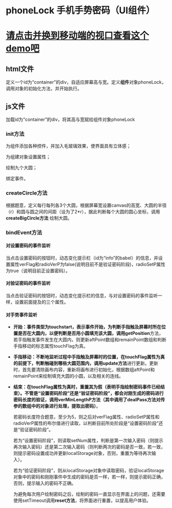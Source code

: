 # phoneLock    手机手势密码（UI组件）

# [请点击并换到移动端的视口查看这个demo吧](https://xiaoxiaohappy.github.io/phoneLock/index.html)

## html文件
定义一个id为“container”的div，自适应屏幕高与宽。定义**组件**对象phoneLock，调用对象的初始化方法，并开始执行。
## js文件
加载id为“container”的div，将其高与宽赋给组件对象phoneLock


### init方法
为组件添加各种控件，并加入毛玻璃效果，使界面具有立体感；

为组建对象设置属性；

绘制九个大圆；

绑定事件。
### createCircle方法
根据题意，定义每行每列各3个大圆，根据屏幕宽设置canvas的高宽、大圆的半径（r）和圆与圆之间的间距（设为了2*r），据此判断每个大圆的圆心坐标，调用
**createBigCircle方法** 绘制大圆。
### bindEvent方法

#### 对设置密码的事件监听

当点击设置密码的按钮时，动态变化提示栏（id为“info”的babel）的信息，并设置属性verFlag和radioVerP为false(说明目前不是验证密码阶段)，radioSetP属性为true（说明目前正设置密码）。

#### 对验证密码的事件监听

当点击验证密码的按钮时，动态变化提示栏的信息，与对设置密码的事件监听一样，设置前面提及的三个属性。

#### 对手势事件监听

*  **开始：**事件类型为touchstart，表示事件开始，为判断手指触及屏幕时所在位置是否在大圆内，以便判断是否用小圆填充该大圆，调用**getPosition**方法，若手指触发事件发生在大圆内，则更新aftPoint数组和remainPoint数组和判断手指移动的标志属性touchFlag为真。


*  **手指移动：**不断地监听过程中手指触及屏幕时的位置，在touchFlag属性为真的前提下，判断触碰到哪些大圆范围内，调用**update方法**进行更新。更新时，首先要清除画布内容，重新将画布进行初始化，根据数组aftPoint和remainPoint来绘制填充大圆的小圆，以及相关的连线。

*  **结束：**在touchFlag属性为真时，重置其为假（表明手指绘制密码事件已经结束）。不管是“设置密码阶段”还是“验证密码阶段”，都会对刚生成的密码进行密码长度的验证，调用**verMinLengthP方法（其中调用了dealPass方法对传参的数组中的对象进行处理，提取出密码）**。

	若密码长度符合题意，至少为5，则之后对verFlag属性、radioSetP属性和radioVerP属性的布尔值进行读取，以判断目前所处阶段是“设置密码阶段”还是“验证密码阶段”。

	若为“设置密码阶段”，则读取setNum属性，判断是第一次输入密码（则提示再次输入密码）还是第二次输入密码（则判断两次的密码是否一致，若一致，则提示密码设置成功并更新localStorage对象，否则，重置为等待再次输入）。


	若为“验证密码阶段”，则从localStorage对象中读取密码，验证localStorage对象中的密码和刚刚事件中生成的密码是否一样，若一样，则提示密码正确，否则，提示输入的密码不正确。


	为避免每次用户绘制密码之后，绘制的密码一直显示在界面上的问题，还需要使用setTimeout调用**reset方法**，将界面进行重置，以提高用户体验。
